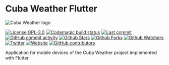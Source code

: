 # Cuba Weather Flutter

![Cuba Weather logo](https://pbs.twimg.com/profile_banners/1220496411332161538/1579824669/600x200)

[![License:GPL-3.0](https://img.shields.io/github/license/cuba-weather/cuba-weather-flutter.svg)](https://opensource.org/licenses/GPL-3.0) [![Codemagic build status](https://api.codemagic.io/apps/5e2e7e7cb9213d1ee194babb/5e2e7e7cb9213d1ee194baba/status_badge.svg)](https://codemagic.io/apps/5e2e7e7cb9213d1ee194babb/5e2e7e7cb9213d1ee194baba/latest_build) [![Last commit](https://img.shields.io/github/last-commit/cuba-weather/cuba-weather-flutter.svg?style=flat)](https://github.com/cuba-weather/cuba-weather-flutter/commits) [![GitHub commit activity](https://img.shields.io/github/commit-activity/m/cuba-weather/cuba-weather-flutter)](https://github.com/cuba-weather/cuba-weather-flutter/commits) [![Github Stars](https://img.shields.io/github/stars/cuba-weather/cuba-weather-flutter?style=flat&logo=github)](https://github.com/cuba-weather/cuba-weather-flutter) [![Github Forks](https://img.shields.io/github/forks/cuba-weather/cuba-weather-flutter?style=flat&logo=github)](https://github.com/cuba-weather/cuba-weather-flutter) [![Github Watchers](https://img.shields.io/github/watchers/cuba-weather/cuba-weather-flutter?style=flat&logo=github)](https://github.com/cuba-weather/cuba-weather-flutter) [![Twitter](https://img.shields.io/twitter/follow/cubaweatherapp?style=flat&logo=twitter)](https://twitter.com/cubaweatherapp) [![Website](https://img.shields.io/website?up_message=online&url=https%3A%2F%2Fcubaweather.app)](https://cubaweather.app) [![GitHub contributors](https://img.shields.io/github/contributors/cuba-weather/cuba-weather-flutter)](https://github.com/cuba-weather/cuba-weather-flutter/graphs/contributors)

Application for mobile devices of the Cuba Weather project implemented with Flutter.
